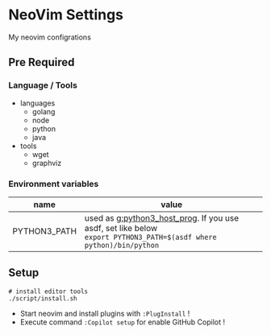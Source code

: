 # NeoVim Settings

My neovim configrations

## Pre Required

### Language / Tools

- languages
  - golang
  - node
  - python
  - java
- tools
  - wget
  - graphviz

### Environment variables

| name         | value                                                                                                                                                                                                                                   |
| ------------ | --------------------------------------------------------------------------------------------------------------------------------------------------------------------------------------------------------------------------------------- |
| PYTHON3_PATH | used as [g:python3_host_prog](https://github.com/deoplete-plugins/deoplete-jedi/wiki/Setting-up-Python-for-Neovim#using-virtual-environments). If you use asdf, set like below<br>`export PYTHON3_PATH=$(asdf where python)/bin/python` |

## Setup

```console
# install editor tools
./script/install.sh
```

- Start neovim and install plugins with `:PlugInstall` !
- Execute command `:Copilot setup` for enable GitHub Copilot !
